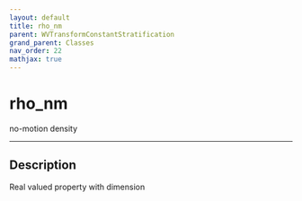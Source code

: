 ```yaml
---
layout: default
title: rho_nm
parent: WVTransformConstantStratification
grand_parent: Classes
nav_order: 22
mathjax: true
---
```


#  rho_nm

no-motion density


---

## Description
Real valued property with dimension 